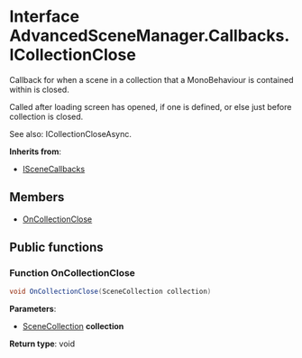 <a id="Callbacks.ICollectionClose"></a>
# Interface AdvancedSceneManager.Callbacks.ICollectionClose








Callback for when a scene in a collection that a MonoBehaviour is contained within is closed.





Called after loading screen has opened, if one is defined, or else just before collection is closed.





See also: ICollectionCloseAsync.

**Inherits from**:

* [ISceneCallbacks](Callbacks.ISceneCallbacks.md#Callbacks.ISceneCallbacks)

## Members

* [OnCollectionClose](Callbacks.ICollectionClose.md#Callbacks.ICollectionClose_1a50082d1442434a2c6b7e6e4a0a284d69)

## Public functions

<a id="Callbacks.ICollectionClose_1a50082d1442434a2c6b7e6e4a0a284d69"></a>
### Function OnCollectionClose



```csharp
void OnCollectionClose(SceneCollection collection)
```







**Parameters**:

* [SceneCollection](Models.SceneCollection.md#Models.SceneCollection) **collection**

**Return type**: void






[static]: https://img.shields.io/badge/-static-lightgrey (static)



